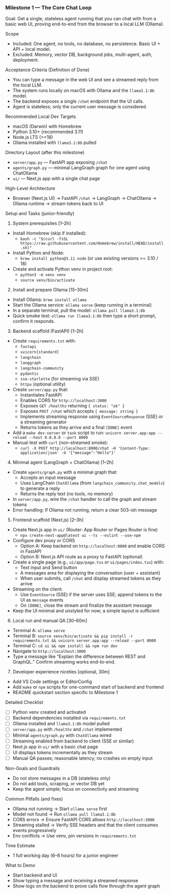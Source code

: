 ### Milestone 1 — The Core Chat Loop

Goal: Get a single, stateless agent running that you can chat with from a basic web UI, proving end-to-end from the browser to a local LLM (Ollama).

Scope
- Included: One agent, no tools, no database, no persistence. Basic UI + API + local model.
- Excluded: Memory, vector DB, background jobs, multi-agent, auth, deployment.

Acceptance Criteria (Definition of Done)
- You can type a message in the web UI and see a streamed reply from the local LLM.
- The system runs locally on macOS with Ollama and the `llama3.1:8b` model.
- The backend exposes a single `/chat` endpoint that the UI calls.
- Agent is stateless; only the current user message is considered.

Recommended Local Dev Targets
- macOS (Darwin) with Homebrew
- Python 3.10+ (recommended 3.11)
- Node.js LTS (>=18)
- Ollama installed with `llama3.1:8b` pulled

Directory Layout (after this milestone)
- `server/app.py` — FastAPI app exposing `/chat`
- `agents/graph.py` — minimal LangGraph graph for one agent using ChatOllama
- `ui/` — Next.js app with a single chat page

High-Level Architecture
- Browser (Next.js UI) → FastAPI `/chat` → LangGraph → ChatOllama → Ollama runtime → stream tokens back to UI

Setup and Tasks (junior-friendly)

1) System prerequisites [1–2h]
- Install Homebrew (skip if installed):
  - `bash -c "$(curl -fsSL https://raw.githubusercontent.com/Homebrew/install/HEAD/install.sh)"`
- Install Python and Node:
  - `brew install python@3.11 node` (or use existing versions >= 3.10 / 18)
- Create and activate Python venv in project root:
  - `python3 -m venv venv`
  - `source venv/bin/activate`

2) Install and prepare Ollama [15–30m]
- Install Ollama: `brew install ollama`
- Start the Ollama service: `ollama serve` (keep running in a terminal)
- In a separate terminal, pull the model: `ollama pull llama3.1:8b`
- Quick smoke test: `ollama run llama3.1:8b` then type a short prompt, confirm it responds.

3) Backend scaffold (FastAPI) [1–2h]
- Create `requirements.txt` with:
  - `fastapi`
  - `uvicorn[standard]`
  - `langchain`
  - `langgraph`
  - `langchain-community`
  - `pydantic`
  - `sse-starlette` (for streaming via SSE)
  - `httpx` (optional utility)
- Create `server/app.py` that:
  - Instantiates FastAPI
  - Enables CORS for `http://localhost:3000`
  - Exposes `GET /healthz` returning `{ status: "ok" }`
  - Exposes `POST /chat` which accepts `{ message: string }`
  - Implements streaming response using `EventSourceResponse` (SSE) or a streaming generator
  - Returns tokens as they arrive and a final `[DONE]` event
- Add a `make dev-server` or `task` script to run: `uvicorn server.app:app --reload --host 0.0.0.0 --port 8000`
- Manual test with `curl` (non-streamed smoke):
  - `curl -X POST http://localhost:8000/chat -H 'Content-Type: application/json' -d '{"message":"Hello"}'`

4) Minimal agent (LangGraph + ChatOllama) [1–2h]
- Create `agents/graph.py` with a minimal graph that:
  - Accepts an input message
  - Uses LangChain `ChatOllama` (from `langchain_community.chat_models`) to generate a reply
  - Returns the reply text (no tools, no memory)
- In `server/app.py`, wire the `/chat` handler to call the graph and stream tokens
- Error handling: If Ollama not running, return a clear 503-ish message

5) Frontend scaffold (Next.js) [2–3h]
- Create Next.js app in `ui/` (Router: App Router or Pages Router is fine)
  - `npx create-next-app@latest ui --ts --eslint --use-npm`
- Configure dev proxy or CORS
  - Option A: Keep backend on `http://localhost:8000` and enable CORS in FastAPI
  - Option B: Next.js API route as a proxy to FastAPI (optional)
- Create a single page (e.g., `ui/app/page.tsx` or `ui/pages/index.tsx`) with:
  - Text input and Send button
  - A messages area for displaying the conversation (user + assistant)
  - When user submits, call `/chat` and display streamed tokens as they arrive
- Streaming on the client:
  - Use `EventSource` (SSE) if the server uses SSE; append tokens to the UI as `message` events
  - On `[DONE]`, close the stream and finalize the assistant message
- Keep the UI minimal and unstyled for now; a simple layout is sufficient

6) Local run and manual QA [30–60m]
- Terminal A: `ollama serve`
- Terminal B: `source venv/bin/activate && pip install -r requirements.txt && uvicorn server.app:app --reload --port 8000`
- Terminal C: `cd ui && npm install && npm run dev`
- Navigate to `http://localhost:3000`
- Type a message like “Explain the difference between REST and GraphQL.” Confirm streaming works end-to-end.

7) Developer experience niceties [optional, 30m]
- Add VS Code settings or EditorConfig
- Add `make` or `npm` scripts for one-command start of backend and frontend
- README quickstart section specific to Milestone 1

Detailed Checklist
- [ ] Python venv created and activated
- [ ] Backend dependencies installed via `requirements.txt`
- [ ] Ollama installed and `llama3.1:8b` model pulled
- [ ] `server/app.py` with `/healthz` and `/chat` implemented
- [ ] Minimal `agents/graph.py` with `ChatOllama` wired
- [ ] Streaming enabled from backend to client (SSE or similar)
- [ ] Next.js app in `ui/` with a basic chat page
- [ ] UI displays tokens incrementally as they stream
- [ ] Manual QA passes; reasonable latency; no crashes on empty input

Non-Goals and Guardrails
- Do not store messages in a DB (stateless only)
- Do not add tools, scraping, or vector DB yet
- Keep the agent simple; focus on connectivity and streaming

Common Pitfalls (and fixes)
- Ollama not running → Start `ollama serve` first
- Model not found → Run `ollama pull llama3.1:8b`
- CORS errors → Ensure FastAPI CORS allows `http://localhost:3000`
- Streaming stalled → Verify SSE headers and that the client consumes events progressively
- Env conflicts → Use venv, pin versions in `requirements.txt`

Time Estimate
- 1 full working day (6–8 hours) for a junior engineer

What to Demo
- Start backend and UI
- Show typing a message and receiving a streamed response
- Show logs on the backend to prove calls flow through the agent graph

